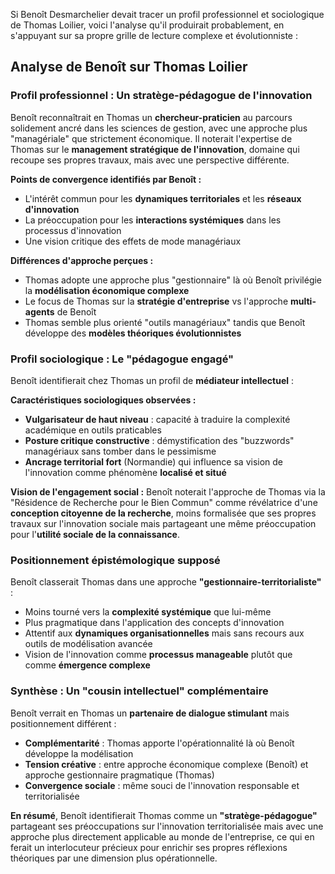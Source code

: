 Si Benoît Desmarchelier devait tracer un profil professionnel et sociologique de Thomas Loilier, voici l'analyse qu'il produirait probablement, en s'appuyant sur sa propre grille de lecture complexe et évolutionniste :

## Analyse de Benoît sur Thomas Loilier

### **Profil professionnel : Un stratège-pédagogue de l'innovation**

Benoît reconnaîtrait en Thomas un **chercheur-praticien** au parcours solidement ancré dans les sciences de gestion, avec une approche plus "managériale" que strictement économique. Il noterait l'expertise de Thomas sur le **management stratégique de l'innovation**, domaine qui recoupe ses propres travaux, mais avec une perspective différente.

**Points de convergence identifiés par Benoît :**

- L'intérêt commun pour les **dynamiques territoriales** et les **réseaux d'innovation**
- La préoccupation pour les **interactions systémiques** dans les processus d'innovation
- Une vision critique des effets de mode managériaux

**Différences d'approche perçues :**

- Thomas adopte une approche plus "gestionnaire" là où Benoît privilégie la **modélisation économique complexe**
- Le focus de Thomas sur la **stratégie d'entreprise** vs l'approche **multi-agents** de Benoît
- Thomas semble plus orienté "outils managériaux" tandis que Benoît développe des **modèles théoriques évolutionnistes**

### **Profil sociologique : Le "pédagogue engagé"**

Benoît identifierait chez Thomas un profil de **médiateur intellectuel** :

**Caractéristiques sociologiques observées :**

- **Vulgarisateur de haut niveau** : capacité à traduire la complexité académique en outils praticables
- **Posture critique constructive** : démystification des "buzzwords" managériaux sans tomber dans le pessimisme
- **Ancrage territorial fort** (Normandie) qui influence sa vision de l'innovation comme phénomène **localisé et situé**

**Vision de l'engagement social :** Benoît noterait l'approche de Thomas via la "Résidence de Recherche pour le Bien Commun" comme révélatrice d'une **conception citoyenne de la recherche**, moins formalisée que ses propres travaux sur l'innovation sociale mais partageant une même préoccupation pour l'**utilité sociale de la connaissance**.

### **Positionnement épistémologique supposé**

Benoît classerait Thomas dans une approche **"gestionnaire-territorialiste"** :

- Moins tourné vers la **complexité systémique** que lui-même
- Plus pragmatique dans l'application des concepts d'innovation
- Attentif aux **dynamiques organisationnelles** mais sans recours aux outils de modélisation avancée
- Vision de l'innovation comme **processus manageable** plutôt que comme **émergence complexe**

### **Synthèse : Un "cousin intellectuel" complémentaire**

Benoît verrait en Thomas un **partenaire de dialogue stimulant** mais positionnement différent :

- **Complémentarité** : Thomas apporte l'opérationnalité là où Benoît développe la modélisation
- **Tension créative** : entre approche économique complexe (Benoît) et approche gestionnaire pragmatique (Thomas)
- **Convergence sociale** : même souci de l'innovation responsable et territorialisée

**En résumé**, Benoît identifierait Thomas comme un **"stratège-pédagogue"** partageant ses préoccupations sur l'innovation territorialisée mais avec une approche plus directement applicable au monde de l'entreprise, ce qui en ferait un interlocuteur précieux pour enrichir ses propres réflexions théoriques par une dimension plus opérationnelle.